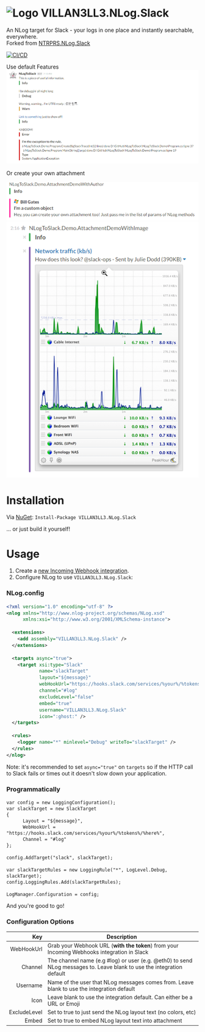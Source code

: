 ![Logo](https://raw.githubusercontent.com/VILLAN3LL3/VILLAN3LL3.NLog.Slack/master/nuget.png)
VILLAN3LL3.NLog.Slack  
============  
An NLog target for Slack - your logs in one place and instantly searchable, everywhere.  
Forked from [NTRPRS.NLog.Slack](https://github.com/nmbro/NTRPRS.NLog.Slack)

[![CI/CD](https://github.com/VILLAN3LL3/VILLAN3LL3.NLog.Slack/actions/workflows/dotnet-desktop.yml/badge.svg?branch=master)](https://github.com/VILLAN3LL3/VILLAN3LL3.NLog.Slack/actions/workflows/dotnet-desktop.yml)

Use default Features
![VILLAN3LL3.NLog.Slack](res/example.png)

Or create your own attachment

![VILLAN3LL3.NLog.Slack](res/exampleWithAuthor.png)
![VILLAN3LL3.NLog.Slack](res/exampleWithImage.png)

Installation
============
Via [NuGet](https://www.nuget.org/packages/VILLAN3LL3.NLog.Slack/): ```Install-Package VILLAN3LL3.NLog.Slack```

... or just build it yourself!

Usage
=====
1. Create a [new Incoming Webhook integration](https://slack.com/apps/A0F7XDUAZ-incoming-webhooks).
2. Configure NLog to use `VILLAN3LL3.NLog.Slack`:

### NLog.config

```xml
<?xml version="1.0" encoding="utf-8" ?>
<nlog xmlns="http://www.nlog-project.org/schemas/NLog.xsd"
      xmlns:xsi="http://www.w3.org/2001/XMLSchema-instance">

  <extensions>
    <add assembly="VILLAN3LL3.NLog.Slack" />
  </extensions>

  <targets async="true">
    <target xsi:type="Slack"
            name="slackTarget"
            layout="${message}"
            webHookUrl="https://hooks.slack.com/services/%your%/%tokens%/%here%"
            channel="#log"
            excludeLevel="false"
            embed="true"
            username="VILLAN3LL3.NLog.Slack"
            icon=":ghost:" />
  </targets>

  <rules>
    <logger name="*" minlevel="Debug" writeTo="slackTarget" />
  </rules>
</nlog>
```

Note: it's recommended to set ```async="true"``` on `targets` so if the HTTP call to Slack fails or times out it doesn't slow down your application.

### Programmatically 

```
var config = new LoggingConfiguration();
var slackTarget = new SlackTarget
{
      Layout = "${message}",
      WebHookUrl = "https://hooks.slack.com/services/%your%/%tokens%/%here%",
      Channel = "#log"
};

config.AddTarget("slack", slackTarget);

var slackTargetRules = new LoggingRule("*", LogLevel.Debug, slackTarget);
config.LoggingRules.Add(slackTargetRules);

LogManager.Configuration = config;
```

And you're good to go!

### Configuration Options

Key         | Description
-----------:| -----------
WebHookUrl  | Grab your Webhook URL (__with the token__) from your Incoming Webhooks integration in Slack
Channel     | The channel name (e.g #log) or user (e.g. @eth0) to send NLog messages to. Leave blank to use the integration default
Username    | Name of the user that NLog messages comes from. Leave blank to use the integration default
Icon        | Leave blank to use the integration default. Can either be a URL or Emoji
ExcludeLevel| Set to true to just send the NLog layout text (no colors, etc)
Embed       | Set to true to embed NLog layout text into attachment
